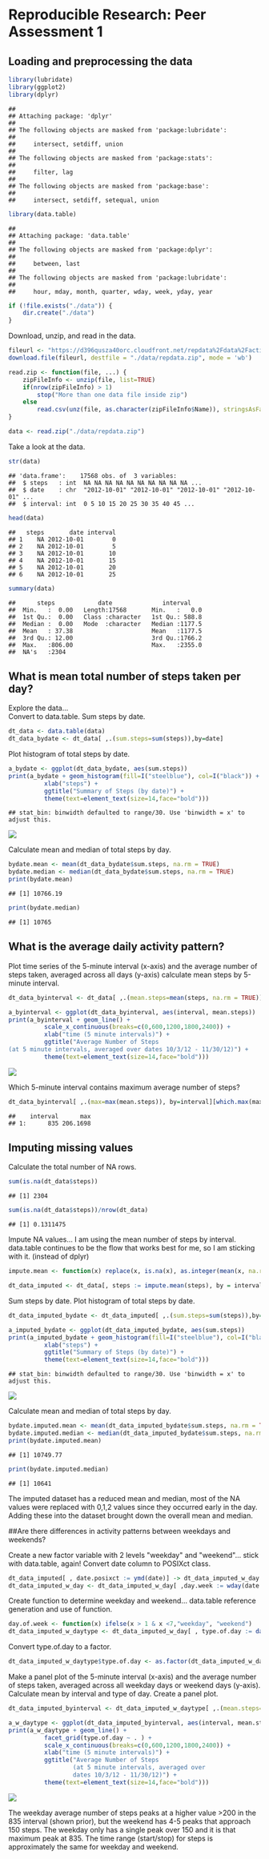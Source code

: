 # Reproducible Research: Peer Assessment 1

## Loading and preprocessing the data


```r
library(lubridate)
library(ggplot2)
library(dplyr)
```

```
## 
## Attaching package: 'dplyr'
## 
## The following objects are masked from 'package:lubridate':
## 
##     intersect, setdiff, union
## 
## The following objects are masked from 'package:stats':
## 
##     filter, lag
## 
## The following objects are masked from 'package:base':
## 
##     intersect, setdiff, setequal, union
```

```r
library(data.table)
```

```
## 
## Attaching package: 'data.table'
## 
## The following objects are masked from 'package:dplyr':
## 
##     between, last
## 
## The following objects are masked from 'package:lubridate':
## 
##     hour, mday, month, quarter, wday, week, yday, year
```

```r
if (!file.exists("./data")) {
    dir.create("./data")
}
```

Download, unzip, and read in the data.  


```r
fileurl <- "https://d396qusza40orc.cloudfront.net/repdata%2Fdata%2Factivity.zip"
download.file(fileurl, destfile = "./data/repdata.zip", mode = 'wb')

read.zip <- function(file, ...) {
    zipFileInfo <- unzip(file, list=TRUE)
    if(nrow(zipFileInfo) > 1)
        stop("More than one data file inside zip")
    else
        read.csv(unz(file, as.character(zipFileInfo$Name)), stringsAsFactors = FALSE)
}

data <- read.zip("./data/repdata.zip")
```

Take a look at the data.


```r
str(data)
```

```
## 'data.frame':	17568 obs. of  3 variables:
##  $ steps   : int  NA NA NA NA NA NA NA NA NA NA ...
##  $ date    : chr  "2012-10-01" "2012-10-01" "2012-10-01" "2012-10-01" ...
##  $ interval: int  0 5 10 15 20 25 30 35 40 45 ...
```

```r
head(data)
```

```
##   steps       date interval
## 1    NA 2012-10-01        0
## 2    NA 2012-10-01        5
## 3    NA 2012-10-01       10
## 4    NA 2012-10-01       15
## 5    NA 2012-10-01       20
## 6    NA 2012-10-01       25
```

```r
summary(data)
```

```
##      steps            date              interval     
##  Min.   :  0.00   Length:17568       Min.   :   0.0  
##  1st Qu.:  0.00   Class :character   1st Qu.: 588.8  
##  Median :  0.00   Mode  :character   Median :1177.5  
##  Mean   : 37.38                      Mean   :1177.5  
##  3rd Qu.: 12.00                      3rd Qu.:1766.2  
##  Max.   :806.00                      Max.   :2355.0  
##  NA's   :2304
```

## What is mean total number of steps taken per day?

Explore the data...  
Convert to data.table. Sum steps by date.


```r
dt_data <- data.table(data) 
dt_data_bydate <- dt_data[ ,.(sum.steps=sum(steps)),by=date]
```

Plot histogram of total steps by date.


```r
a_bydate <- ggplot(dt_data_bydate, aes(sum.steps))
print(a_bydate + geom_histogram(fill=I("steelblue"), col=I("black")) + 
          xlab("steps") +
          ggtitle("Summary of Steps (by date)") +
          theme(text=element_text(size=14,face="bold")))
```

```
## stat_bin: binwidth defaulted to range/30. Use 'binwidth = x' to adjust this.
```

![](PA1_template_files/figure-html/unnamed-chunk-5-1.png) 

Calculate mean and median of total steps by day.


```r
bydate.mean <- mean(dt_data_bydate$sum.steps, na.rm = TRUE)
bydate.median <- median(dt_data_bydate$sum.steps, na.rm = TRUE)
print(bydate.mean)
```

```
## [1] 10766.19
```

```r
print(bydate.median)
```

```
## [1] 10765
```

## What is the average daily activity pattern?

Plot time series of the 5-minute interval (x-axis) and the average number 
of steps taken, averaged across all days (y-axis) calculate mean steps by 5-minute interval.


```r
dt_data_byinterval <- dt_data[ ,.(mean.steps=mean(steps, na.rm = TRUE)),by=interval]

a_byinterval <- ggplot(dt_data_byinterval, aes(interval, mean.steps))
print(a_byinterval + geom_line() + 
          scale_x_continuous(breaks=c(0,600,1200,1800,2400)) +
          xlab("time (5 minute intervals)") +
          ggtitle("Average Number of Steps 
(at 5 minute intervals, averaged over dates 10/3/12 - 11/30/12)") +
          theme(text=element_text(size=14,face="bold")))
```

![](PA1_template_files/figure-html/unnamed-chunk-7-1.png) 

Which 5-minute interval contains maximum average number of steps?


```r
dt_data_byinterval[ ,.(max=max(mean.steps)), by=interval][which.max(max),]
```

```
##    interval      max
## 1:      835 206.1698
```


## Imputing missing values

Calculate the total number of NA rows.


```r
sum(is.na(dt_data$steps))
```

```
## [1] 2304
```

```r
sum(is.na(dt_data$steps))/nrow(dt_data)
```

```
## [1] 0.1311475
```

Impute NA values...
I am using the mean number of steps by interval.
data.table continues to be the flow that works best for me, 
so I am sticking with it. (instead of dplyr)


```r
impute.mean <- function(x) replace(x, is.na(x), as.integer(mean(x, na.rm = TRUE)))

dt_data_imputed <- dt_data[, steps := impute.mean(steps), by = interval]
```

Sum steps by date.  Plot histogram of total steps by date.


```r
dt_data_imputed_bydate <- dt_data_imputed[ ,.(sum.steps=sum(steps)),by=date]

a_imputed_bydate <- ggplot(dt_data_imputed_bydate, aes(sum.steps))
print(a_imputed_bydate + geom_histogram(fill=I("steelblue"), col=I("black")) + 
          xlab("steps") +
          ggtitle("Summary of Steps (by date)") +
          theme(text=element_text(size=14,face="bold")))
```

```
## stat_bin: binwidth defaulted to range/30. Use 'binwidth = x' to adjust this.
```

![](PA1_template_files/figure-html/unnamed-chunk-11-1.png) 

Calculate mean and median of total steps by day.


```r
bydate.imputed.mean <- mean(dt_data_imputed_bydate$sum.steps, na.rm = TRUE)
bydate.imputed.median <- median(dt_data_imputed_bydate$sum.steps, na.rm = TRUE)
print(bydate.imputed.mean)
```

```
## [1] 10749.77
```

```r
print(bydate.imputed.median)
```

```
## [1] 10641
```

The imputed dataset has a reduced mean and median, most of the NA values were replaced with 0,1,2 values since they occurred early in the day.  Adding these into the dataset brought down the overall mean and median.

##Are there differences in activity patterns between weekdays and weekends?

Create a new factor variable with 2 levels "weekday" and "weekend"...
stick with data.table, again!
Convert date column to POSIXct class.


```r
dt_data_imputed[ , date.posixct := ymd(date)] -> dt_data_imputed_w_day
dt_data_imputed_w_day <- dt_data_imputed_w_day[ ,day.week := wday(date.posixct)] 
```

Create function to determine weekday and weekend...
data.table reference generation and use of function.


```r
day.of.week <- function(x) ifelse(x > 1 & x <7,"weekday", "weekend")
dt_data_imputed_w_daytype <- dt_data_imputed_w_day[ , type.of.day := day.of.week(day.week)]
```

Convert type.of.day to a factor.


```r
dt_data_imputed_w_daytype$type.of.day <- as.factor(dt_data_imputed_w_daytype$type.of.day)
```

Make a panel plot of the 5-minute interval (x-axis) and the average number of 
steps taken, averaged across all weekday days or weekend days (y-axis).  Calculate
mean by interval and type of day.  Create a panel plot.


```r
dt_data_imputed_byinterval <- dt_data_imputed_w_daytype[ ,.(mean.steps=mean(steps)), by=.(interval,type.of.day)]

a_w_daytype <- ggplot(dt_data_imputed_byinterval, aes(interval, mean.steps))
print(a_w_daytype + geom_line() + 
          facet_grid(type.of.day ~ . ) +
          scale_x_continuous(breaks=c(0,600,1200,1800,2400)) +
          xlab("time (5 minute intervals)") +
          ggtitle("Average Number of Steps 
                  (at 5 minute intervals, averaged over 
                  dates 10/3/12 - 11/30/12)") +
          theme(text=element_text(size=14,face="bold")))
```

![](PA1_template_files/figure-html/unnamed-chunk-16-1.png) 

The weekday average number of steps peaks at a higher value >200 in the 835 interval (shown prior), but the weekend has 4-5 peaks that approach 150 steps.  The weekday only has a single peak over 150 and it is that maximum peak at 835.  The time range (start/stop) for steps is approximately the same for weekday and weekend.

